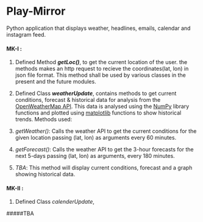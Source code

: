 # Play-Mirror
Python application that displays weather, headlines, emails, calendar and instagram feed. 

#### MK-I : 
1. Defined Method ***getLoc()***, to get the current location of the user. the methods makes an http request to recieve the coordinates(lat, lon) in json file format. This method shall be used by various classes in the present and the future modules.

2. Defined Class ***weatherUpdate***, contains methods to get current conditions, forecast & historical data for analysis from the [OpenWeatherMap API](https://openweathermap.org/api). This data is analysed using the [NumPy](http://www.numpy.org/) library functions and plotted using [matplotlib](https://matplotlib.org/) functions to show historical trends.
Methods used:
1. *getWeather()*: Calls the weather API to get the current conditions for the given location passing (lat, lon) as arguments every 60 minutes.
2. *getForecast()*: Calls the weather API to get the 3-hour forecasts for the next 5-days passing (lat, lon) as arguments, every 180 minutes.
3. *TBA*: This method will display current conditions, forecast and a graph showing historical data.

#### MK-II : 
1. Defined Class *calenderUpdate*, 



#####TBA
